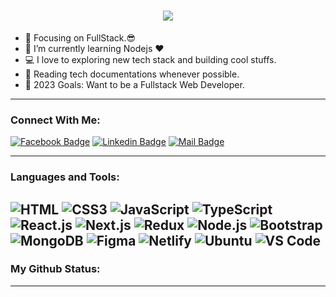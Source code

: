 <h1 align="center">
  <a href="https://git.io/typing-svg">
    <img src="https://readme-typing-svg.herokuapp.com?font=Roboto&size=25&pause=1000&color=3E95E9&background=C6FF7700&width=435&lines=This+is+Sifat+Niloy;Nice+to+meet+You+!&center=true&size=30">
  </a>
</h1>


- 🔭 Focusing on FullStack.😎
- 🌱 I’m currently learning Nodejs ❤
- 💻 I love to exploring new tech stack and building cool stuffs.
- 📰 Reading tech documentations whenever possible.
- 🥅 2023 Goals: Want to be a Fullstack Web Developer.
<!-- - ⚡ Fun fact: Equal is Not Always Equal in Javascript.🤣 -->

---

### Connect With Me:

[![Facebook Badge](https://img.shields.io/badge/Facebook-1877F2?style=for-the-badge&logo=facebook&logoColor=white)](https://facebook.com/sifat.niloy.39)
[![Linkedin Badge](https://img.shields.io/badge/LinkedIn-0077B5?style=for-the-badge&logo=linkedin&logoColor=white)](https://www.linkedin.com/in/sifat-niloy/) 
[![Mail Badge](https://img.shields.io/badge/Gmail-D14836?style=for-the-badge&logo=gmail&logoColor=white)](mailto:sifatniloy18@gmail.com)

---

### Languages and Tools:


![HTML](https://img.shields.io/badge/HTML5-E34F26?style=flat-square&logo=html5&logoColor=white)
![CSS3](https://img.shields.io/badge/CSS3-1572B6?style=flat-square&logo=css3&logoColor=white)
![JavaScript](https://img.shields.io/badge/JavaScript-F7DF1E?style=flat-square&logo=javascript&logoColor=black)
![TypeScript](https://img.shields.io/badge/TypeScript-007ACC?style=flat-square&logo=typescript&logoColor=white)
![React.js](https://img.shields.io/badge/React.js-0081CB?style=flat-square&logo=react&logoColor=61DAFB)
![Next.js](https://img.shields.io/badge/Next.js-f7f7f7?style=flastic&logo=Next.js&logoColor=000000)
![Redux](https://img.shields.io/badge/Redux-black?style=flastic&logo=Redux&logoColor=764ABC)
![Node.js](https://img.shields.io/badge/Node.js-43853D?style=flat-square&logo=node.js&logoColor=white)
![Bootstrap](https://img.shields.io/badge/Bootstrap-563D7C?style=flat-square&logo=bootstrap&logoColor=white)
![MongoDB](https://img.shields.io/badge/MongoDB-F7F7F7?style=flat-square&logo=mongodb&logoColor=49A248)
![Figma](https://img.shields.io/badge/Figma-f7f7f7?style=flastic&logo=Figma&logoColor=F24E1E)
![Netlify](https://img.shields.io/badge/Netlify-00C7B7?style=flat-square&logo=netlify&logoColor=white)
![Ubuntu](https://img.shields.io/badge/Ubuntu-E05924?style=flat-square&logo=ubuntu&logoColor=black)
![VS Code](https://img.shields.io/badge/VisualStudio-2C2B30?style=flastic&logo=VisualStudioCode&logoColor=007ACC)
---

### My Github Status:
<!-- 
<a href="https://github.com/SifatNiloy"><img align="center" src="https://github-readme-stats.vercel.app/api?username=SifatNiloy&show_icons=true&include_all_commits=true&theme=nightowl&hide_border=true" alt="sifat's github status" /></a>
 -->

---
